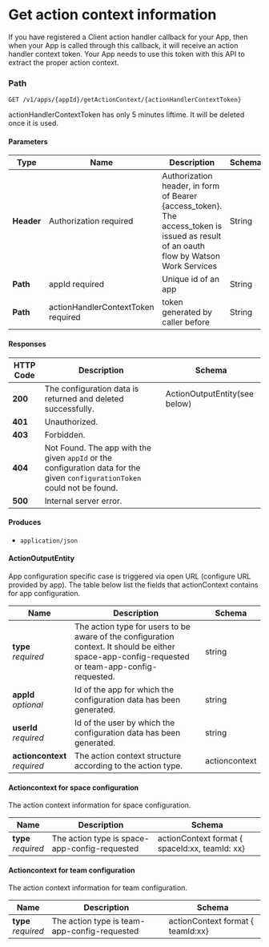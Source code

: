 # Get action context information 

If you have registered a Client action handler callback for your App, then when your App is called through this callback, it will receive an action handler context token. Your App needs to use this token with this API to extract the proper action context.

### Path
```
GET /v1/apps/{appId}/getActionContext/{actionHandlerContextToken}
```
actionHandlerContextToken has only 5 minutes liftime. It will be deleted once it is used. 

#### Parameters

|Type|Name|Description|Schema|
|---|---|---|---|
|**Header**|Authorization required|Authorization header, in form of Bearer {access_token}. The access_token is issued as result of an oauth flow by Watson Work Services|String|
|**Path**|appId required|Unique id of an app|String|
|**Path**|actionHandlerContextToken required|token generated by caller before|String|

#### Responses

|HTTP Code|Description|Schema|
|---|---|---|
|**200**|The configuration data is returned and deleted successfully.|ActionOutputEntity(see below)|
|**401**|Unauthorized.||
|**403**|Forbidden.||
|**404**|Not Found. The app with the given `appId` or the configuration data for the given `configurationToken` could not be found.||
|**500**|Internal server error.||

#### Produces

* `application/json`

#### ActionOutputEntity

App configuration specific case is triggered via open URL (configure URL provided by app).
The table below list the fields that actionContext contains for app configuration.

|Name|Description|Schema|
|---|---|---|
|**type**  <br>*required*|The action type for users to be aware of the configuration context. It should be either space-app-config-requested or team-app-config-requested.|string|
|**appId**  <br>*optional*|Id of the app for which the configuration data has been generated.|string|
|**userId**  <br>*required*|Id of the user by which the configuration data has been generated.|string|
|**actioncontext**  <br>*required*|The action context structure according to the action type.|actioncontext|

#### Actioncontext for space configuration
The action context information for space configuration. 

|Name|Description|Schema|
|---|---|---|
|**type** <br>*required*|The action type is space-app-config-requested|actionContext format { spaceId:xx, teamId: xx}|

#### Actioncontext for team configuration
The action context information for team configuration. 

|Name|Description|Schema|
|---|---|---|
|**type** <br>*required*|The action type is team-app-config-requested|actionContext format { teamId:xx}|




